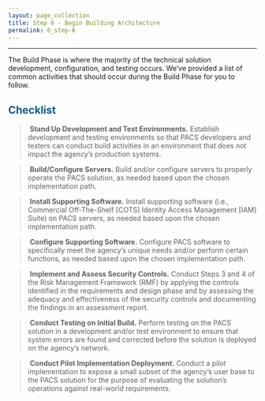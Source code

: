 ```yaml
---
layout: page_collection
title: Step 6 - Begin Building Architecture
permalink: 6_step-6
---
```

<script>
$(function() {
  $( "#accordion" ).accordion({
    heightStyle: "content",
    collapsible: "true",
    active: "false"
  });
});
</script>

<script src="https://use.fontawesome.com/e20c671b68.js"></script>
-----------------------------------------------------------

The Build Phase is where the majority of the technical solution development, configuration, and testing occurs. We’ve provided a list of common activities that should occur during the Build Phase for you to follow. 

## <span style="color: #0C5C89">**Checklist**</span>

> <i class="fa fa-check-square-o"></i> &nbsp;**Stand Up Development and Test Environments.** Establish development and testing environments so that PACS developers and testers can conduct build activities in an environment that does not impact the agency’s production systems.

> <i class="fa fa-check-square-o"></i> &nbsp;**Build/Configure Servers.** Build and/or configure servers to properly operate the PACS solution, as needed based upon the chosen implementation path.

> <i class="fa fa-check-square-o"></i> &nbsp;**Install Supporting Software.** Install supporting software (i.e., Commercial Off-The-Shelf [COTS] Identity Access Management [IAM] Suite) on PACS servers, as needed based upon the chosen implementation path.

> <i class="fa fa-check-square-o"></i> &nbsp;**Configure Supporting Software.** Configure PACS software to specifically meet the agency’s unique needs and/or perform certain functions, as needed based upon the chosen implementation path.

> <i class="fa fa-check-square-o"></i> &nbsp;**Implement and Assess Security Controls.** Conduct Steps 3 and 4 of the Risk Management Framework (RMF) by applying the controls identified in the requirements and design phase and by assessing the adequacy and effectiveness of the security controls and documenting the findings in an assessment report.

> <i class="fa fa-check-square-o"></i> &nbsp;**Conduct Testing on Initial Build.** Perform testing on the PACS solution in a development and/or test environment to ensure that system errors are found and corrected before the solution is deployed on the agency’s network.

> <i class="fa fa-check-square-o"></i> &nbsp;**Conduct Pilot Implementation Deployment.** Conduct a pilot implementation to expose a small subset of the agency’s user base to the PACS solution for the purpose of evaluating the solution’s operations against real-world requirements.












